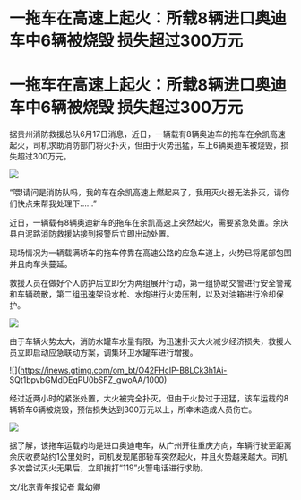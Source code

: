 # 一拖车在高速上起火：所载8辆进口奥迪车中6辆被烧毁 损失超过300万元

# 一拖车在高速上起火：所载8辆进口奥迪车中6辆被烧毁 损失超过300万元

据贵州消防救援总队6月17日消息，近日，一辆载有8辆奥迪车的拖车在余凯高速起火，司机求助消防部门将火扑灭，但由于火势迅猛，车上6辆奥迪车被烧毁，损失超过300万元。

![](https://inews.gtimg.com/om_bt/ORraaa6GuMk7Exwp-E07DUJq1vv21VTrW3NKok7LvQVvMAA/1000)

“喂!请问是消防队吗，我的车在余凯高速上燃起来了，我用灭火器无法扑灭，请你们快点来帮我处理下……”

近日，一辆载有8辆奥迪新车的拖车在余凯高速上突然起火，需要紧急处置。余庆县白泥路消防救援站接到报警后立即出动处置。

现场情况为一辆载满轿车的拖车停靠在高速公路的应急车道上，火势已将尾部包围并且向车头蔓延。

救援人员在做好个人防护后立即分为两组展开行动，第一组协助交警进行安全警戒和车辆疏散，第二组迅速架设水枪、水炮进行火势压制，以及对油箱进行冷却保护。

![](https://inews.gtimg.com/om_bt/Ozo9xk1Jf9wcEdAGpXYkmkhC-q6rxHqe6RBim1WyhpwuoAA/1000)

由于车辆火势太大，消防水罐车水量有限，为迅速扑灭大火减少经济损失，救援人员立即启动应急联动方案，调集环卫水罐车进行增援。

![](https://inews.gtimg.com/om_bt/O42FHcIP-B8LCk3h1Ai-
SQt1bpvbGMdDEqPU0bSFZ_gwoAA/1000)

经过近两小时的紧张处置，大火被完全扑灭。但由于火势过于迅猛，该车运载的8辆轿车6辆被烧毁，预估损失达到300万元以上，所幸未造成人员伤亡。

![](https://inews.gtimg.com/om_bt/O1Z0IveyoK6t7R0G-7790ap73ujqWkg823PHlzI66ITH0AA/1000)

据了解，该拖车运载的均是进口奥迪电车，从广州开往重庆方向，车辆行驶至距离余庆收费站约1公里处时，司机发现尾部轿车突然起火，并且火势越来越大。司机多次尝试灭火无果后，立即拨打“119”火警电话进行求助。

文/北京青年报记者 戴幼卿

